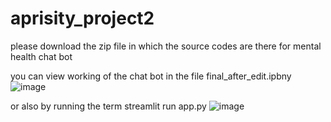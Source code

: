# aprisity_project2
please download the zip file in which the source codes are there for mental health chat bot 

you can view working of the chat bot in the file final_after_edit.ipbny
![image](https://github.com/user-attachments/assets/ac420783-e945-40f2-9ec4-96faa841c03d)


or also by running the term streamlit run app.py
![image](https://github.com/user-attachments/assets/23dc2730-5384-4962-87c5-fb67c1ca2ebe)
